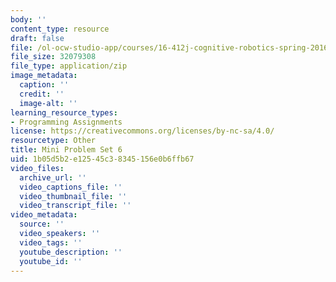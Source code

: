 ```yaml
---
body: ''
content_type: resource
draft: false
file: /ol-ocw-studio-app/courses/16-412j-cognitive-robotics-spring-2016/planning_with_temporal_logic.zip
file_size: 32079308
file_type: application/zip
image_metadata:
  caption: ''
  credit: ''
  image-alt: ''
learning_resource_types:
- Programming Assignments
license: https://creativecommons.org/licenses/by-nc-sa/4.0/
resourcetype: Other
title: Mini Problem Set 6
uid: 1b05d5b2-e125-45c3-8345-156e0b6ffb67
video_files:
  archive_url: ''
  video_captions_file: ''
  video_thumbnail_file: ''
  video_transcript_file: ''
video_metadata:
  source: ''
  video_speakers: ''
  video_tags: ''
  youtube_description: ''
  youtube_id: ''
---
```


